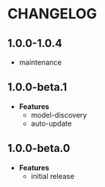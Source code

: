 # CHANGELOG

## 1.0.0-1.0.4

* maintenance

## 1.0.0-beta.1

* **Features**
  * model-discovery
  * auto-update

## 1.0.0-beta.0

* **Features**
  * initial release

